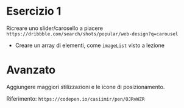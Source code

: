 # Esercizio 1

Ricreare uno slider/carosello a piacere `https://dribbble.com/search/shots/popular/web-design?q=carousel`

- Creare un array di elementi, come `imageList` visto a lezione

# Avanzato

Aggiungere maggiori stilizzazioni e le icone di posizionamento.

Riferimento: `https://codepen.io/casiimir/pen/OJRvWZR`
